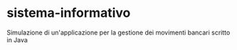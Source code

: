 # sistema-informativo
Simulazione di un'applicazione per la gestione dei movimenti bancari scritto in Java
